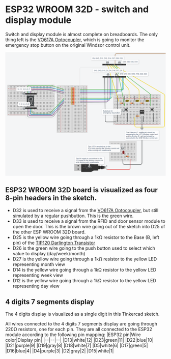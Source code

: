 # ESP32 WROOM 32D - switch and display module

Switch and display module is almost complete on breadboards. The only thing left is the [VO617A Optocoupler](https://mou.sr/45uYfCM), which is going to monitor the emergency stop button on the original Windsor control unit.

![Tinkercad sketch](switch_and_display_module.png)

## ESP32 WROOM 32D board is visualized as four 8-pin headers in the sketch.
 - D32 is used to receive a signal from the [VO617A Optocoupler](https://mou.sr/45uYfCM), but still simulated by a regular pushbutton. This is the green wire.
 - D33 is used to receive a signal from the RFID and door sensor module to open the door. This is the brown wire going out of the sketch into D25 of the other ESP WROOM 32D board.
 - D25 is the yellow wire going through a 1kΩ resistor to the Base (B, left pin) of the [TIP120 Darlington Transistor](https://mou.sr/4l0KVe1)
 - D26 is the green wire going to the push button used to select which value to display (day/week/month)
 - D27 is the yellow wire going through a 1kΩ resistor to the yellow LED representing month view
 - D14 is the yellow wire going through a 1kΩ resistor to the yellow LED representing week view
 - D12 is the yellow wire going through a 1kΩ resistor to the yellow LED representing day view

 ## 4 digits 7 segments display
 The 4 digits display is visualized as a single digit in this Tinkercad sketch.
 
 All wires connected to the 4 digits 7 segments display are going through 220Ω resistors, one for each pin. They are all connected to the ESP32 module according to the following pin mapping:
  |ESP32 pin|Wire color|Display pin|
 |--|--|--|
 |D13|white|12|
 |D23|green|11|
 |D22|blue|10|
 |D21|purple|9|
 |D19|gray|8|
 |D18|white|7|
 |D5|white|6|
 |D17|green|5|
 |D16|blue|4|
 |D4|purple|3|
 |D2|gray|2|
 |D15|white|1|
